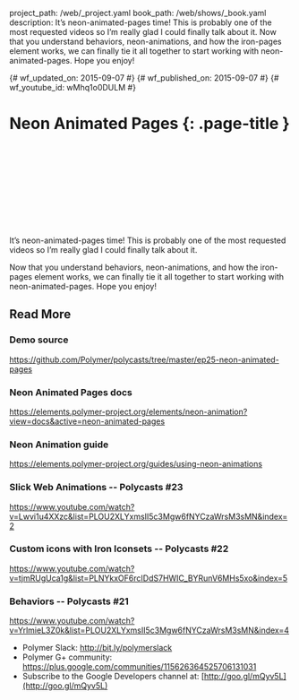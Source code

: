 project_path: /web/_project.yaml
book_path: /web/shows/_book.yaml
description: It’s neon-animated-pages time! This is probably one of the most requested videos so I’m really glad I could finally talk about it. Now that you understand behaviors, neon-animations, and how the iron-pages element works, we can finally tie it all together to start working with neon-animated-pages. Hope you enjoy!

{# wf_updated_on: 2015-09-07 #}
{# wf_published_on: 2015-09-07 #}
{# wf_youtube_id: wMhq1o0DULM #}


# Neon Animated Pages {: .page-title }

<div class="video-wrapper">
  <iframe class="devsite-embedded-youtube-video" data-video-id="wMhq1o0DULM"
          data-autohide="1" data-showinfo="0" frameborder="0" allowfullscreen>
  </iframe>
</div>


It’s neon-animated-pages time! This is probably one of the most requested videos so I’m really glad I could finally talk about it.

Now that you understand behaviors, neon-animations, and how the iron-pages element works, we can finally tie it all together to start working with neon-animated-pages. Hope you enjoy!

## Read More

### Demo source
<https://github.com/Polymer/polycasts/tree/master/ep25-neon-animated-pages>

### Neon Animated Pages docs
<https://elements.polymer-project.org/elements/neon-animation?view=docs&active=neon-animated-pages>

### Neon Animation guide
<https://elements.polymer-project.org/guides/using-neon-animations>

### Slick Web Animations -- Polycasts #23
<https://www.youtube.com/watch?v=Lwvi1u4XXzc&list=PLOU2XLYxmsII5c3Mgw6fNYCzaWrsM3sMN&index=2>

### Custom icons with Iron Iconsets -- Polycasts #22
<https://www.youtube.com/watch?v=tjmRUgUca1g&list=PLNYkxOF6rcIDdS7HWIC_BYRunV6MHs5xo&index=5>

### Behaviors -- Polycasts #21
<https://www.youtube.com/watch?v=YrlmieL3Z0k&list=PLOU2XLYxmsII5c3Mgw6fNYCzaWrsM3sMN&index=4>

- Polymer Slack: <http://bit.ly/polymerslack>
- Polymer G+ community: <https://plus.google.com/communities/115626364525706131031>
- Subscribe to the Google Developers channel at: [http://goo.gl/mQyv5L](http://goo.gl/mQyv5L)

